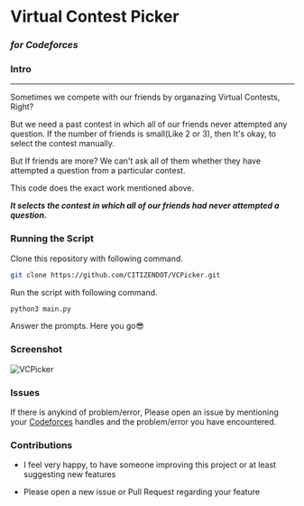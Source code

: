 # Virtual Contest Picker
### *for Codeforces*

### Intro
---

Sometimes we compete with our friends by organazing Virtual Contests, Right?

But we need a past contest in which all of our friends never attempted any question. If the number of friends is small(Like 2 or 3), then It's okay, to select the contest manually.

But If friends are more? We can't ask all of them whether they have attempted a question from a particular contest.

This code does the exact work mentioned above.

*__It selects the contest in which all of our friends had never attempted a question.__*


### Running the Script

Clone this repository with following command.

```sh
git clone https://github.com/CITIZENDOT/VCPicker.git
```

Run the script with following command.

```sh
python3 main.py
```

Answer the prompts.
Here you go😎️

### Screenshot

![VCPicker](https://user-images.githubusercontent.com/52322531/99874592-21d25300-2be1-11eb-86d0-81af9b7678a1.png)


### Issues

If there is anykind of problem/error, Please open an issue by mentioning your [Codeforces](https://codeforces.com/) handles and the problem/error you have encountered.

### Contributions
* I feel very happy, to have someone improving this project or at least suggesting new features

* Please open a new issue or Pull Request regarding your feature
